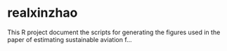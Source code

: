 # realxinzhao
This R project document the scripts for generating the figures used in the paper of estimating sustainable aviation f…
